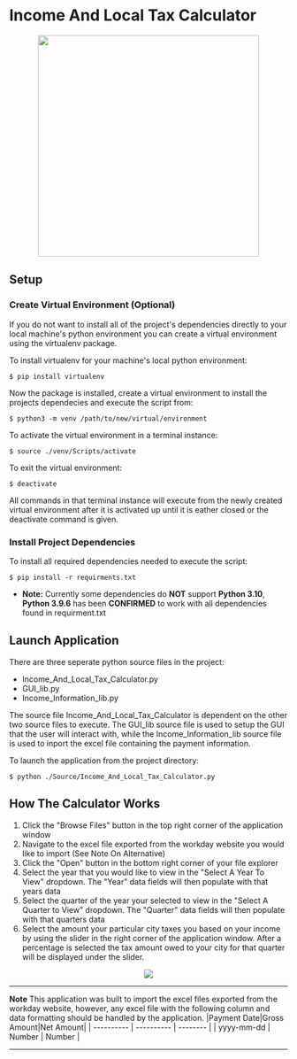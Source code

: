 # Income And Local Tax Calculator
<p align="center">
  <img width="400" height="400" src="https://user-images.githubusercontent.com/59189020/130250588-5822fd66-69de-4cea-bc11-2a2960623580.png">
</p>

## Setup
### Create Virtual Environment (Optional)
If you do not want to install all of the project's dependencies directly to your local machine's python environment you can create a virtual environment using the virtualenv package. 

To install virtualenv for your machine's local python environment:
```
$ pip install virtualenv
```
Now the package is installed, create a virtual environment to install the projects dependecies and execute the script from:
```
$ python3 -m venv /path/to/new/virtual/environment
```
To activate the virtual environment in a terminal instance:
```
$ source ./venv/Scripts/activate
```
To exit the virtual environment:
```
$ deactivate
```
All commands in that terminal instance will execute from the newly created virtual environment after it is activated up until it is eather closed or the deactivate command is given.
### Install Project Dependencies
To install all required dependencies needed to execute the script:
```
$ pip install -r requirments.txt
```
- **Note:** Currently some dependencies do **NOT** support **Python 3.10**, **Python 3.9.6** has been **CONFIRMED** to work with all dependencies found in requirment.txt
## Launch Application
There are three seperate python source files in the project:
 - Income_And_Local_Tax_Calculator.py
 - GUI_lib.py
 - Income_Information_lib.py
 
The source file Income_And_Local_Tax_Calculator is dependent on the other two source files to execute. The GUI_lib source file is used to setup the GUI that the user will interact with, while the Income_Information_lib source file is used to inport the excel file containing the payment information.

To launch the application from the project directory:
```
$ python ./Source/Income_And_Local_Tax_Calculator.py
```
 
## How The Calculator Works
1. Click the "Browse Files" button in the top right corner of the application window
2. Navigate to the excel file exported from the workday website you would like to import (See Note On Alternative)
3. Click the "Open" button in the bottom right corner of your file explorer
4. Select the year that you would like to view in the "Select A Year To View" dropdown. The "Year" data fields will then populate with that years data
5. Select the quarter of the year your selected to view in the "Select A Quarter to View" dropdown. The "Quarter" data fields will then populate with that quarters data
6. Select the amount your particular city taxes you based on your income by using the slider in the right corner of the application window. After a percentage is selected the tax amount owed to your city for that quarter will be displayed under the slider.

<p align="center">
  <img src="https://user-images.githubusercontent.com/59189020/135364060-6e88a8bb-b325-4c3e-835e-5c5f06f18cfa.png">
</p>



---
**Note**
This application was built to import the excel files exported from the workday website, however, any excel file with the following column and data formatting should be handled by the application.
|Payment Date|Gross Amount|Net Amount|
| ---------- | ---------- | -------- |
| yyyy-mm-dd |   Number   |  Number  |

---
